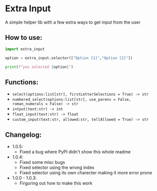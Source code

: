 # Extra Input
A simple helper lib with a few extra ways to get input from the user

## How to use:
``` python
import extra_input

option = extra_input.selector(["Option [1]","Option [2]"])

print(f"you selected {option}")
```

## Functions:
 * `select(options:list[str], firstLetterSelections = True) -> str`
 * `numbered_select(options:list[str], use_parens = False, roman_numerals = False) -> str`
 * `intput(text:str) -> int`
 * `float_input(text:str) -> float`
 * `custom_input(text:str, allowed:str, tellAllowed = True) -> str`

## Changelog:
 * 1.0.5:
    - Fixed a bug where PyPI didn't show this whole readme
 * 1.0.4:
    - Fixed some misc bugs
    - Fixed selector using the wrong index
    - Fixed selector using its own charecter making it more error prone
 * 1.0.0 - 1.0.3:
    - Firguring out how to make this work